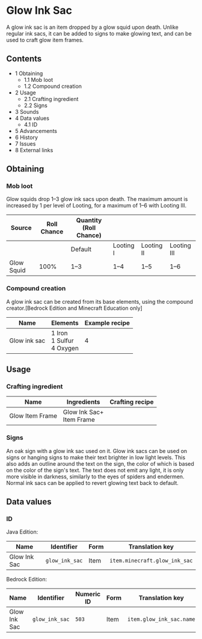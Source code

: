 # Glow Ink Sac
A glow ink sac is an item dropped by a glow squid upon death. Unlike regular ink sacs, it can be added to signs to make glowing text, and can be used to craft glow item frames.

## Contents
- 1 Obtaining
	- 1.1 Mob loot
	- 1.2 Compound creation
- 2 Usage
	- 2.1 Crafting ingredient
	- 2.2 Signs
- 3 Sounds
- 4 Data values
	- 4.1 ID
- 5 Advancements
- 6 History
- 7 Issues
- 8 External links

## Obtaining
### Mob loot
Glow squids drop 1–3 glow ink sacs upon death. The maximum amount is increased by 1 per level of Looting, for a maximum of 1–6 with Looting III.

| Source     | Roll Chance | Quantity (Roll Chance) |           |            |             |
|------------|-------------|------------------------|-----------|------------|-------------|
|            |             | Default                | Looting I | Looting II | Looting III |
| Glow Squid | 100%        | 1–3                    | 1–4       | 1–5        | 1–6         |

### Compound creation
A glow ink sac can be created from its base elements, using the compound creator.‌[Bedrock Edition and Minecraft Education  only]

| Name         | Elements                         | Example recipe |
|--------------|----------------------------------|----------------|
| Glow ink sac | 1 Iron<br/>1 Sulfur<br/>4 Oxygen | 4              |

## Usage
### Crafting ingredient
| Name            | Ingredients                  | Crafting recipe |
|-----------------|------------------------------|-----------------|
| Glow Item Frame | Glow Ink Sac+<br/>Item Frame |                 |

### Signs
An oak sign with a glow ink sac used on it.
Glow ink sacs can be used on signs or hanging signs to make their text brighter in low light levels. This also adds an outline around the text on the sign, the color of which is based on the color of the sign's text. The text does not emit any light, it is only more visible in darkness, similarly to the eyes of spiders and endermen. Normal ink sacs can be applied to revert glowing text back to default.

## Data values
### ID
Java Edition:

| Name         | Identifier     | Form | Translation key               |
|--------------|----------------|------|-------------------------------|
| Glow Ink Sac | `glow_ink_sac` | Item | `item.minecraft.glow_ink_sac` |

Bedrock Edition:

| Name         | Identifier     | Numeric ID | Form | Translation key          |
|--------------|----------------|------------|------|--------------------------|
| Glow Ink Sac | `glow_ink_sac` | `503`      | Item | `item.glow_ink_sac.name` |


